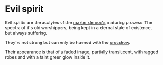 Evil spirit
===========

Evil spirits are the acolytes of the 
[master demon's](master-demon.md) maturing process. 
The spectra of it's old worshippers, being kept in a 
eternal state of existence, but always suffering.

They're not strong but can only be harmed with the 
[crossbow](crossbow.md).

Their appearance is that of a faded image, partially
translucent, with ragged robes and with a faint green
glow inside it.
